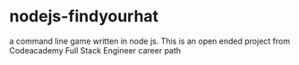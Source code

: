 # nodejs-findyourhat
a command line game written in node js. This is an open ended project from Codeacademy Full Stack Engineer career path
